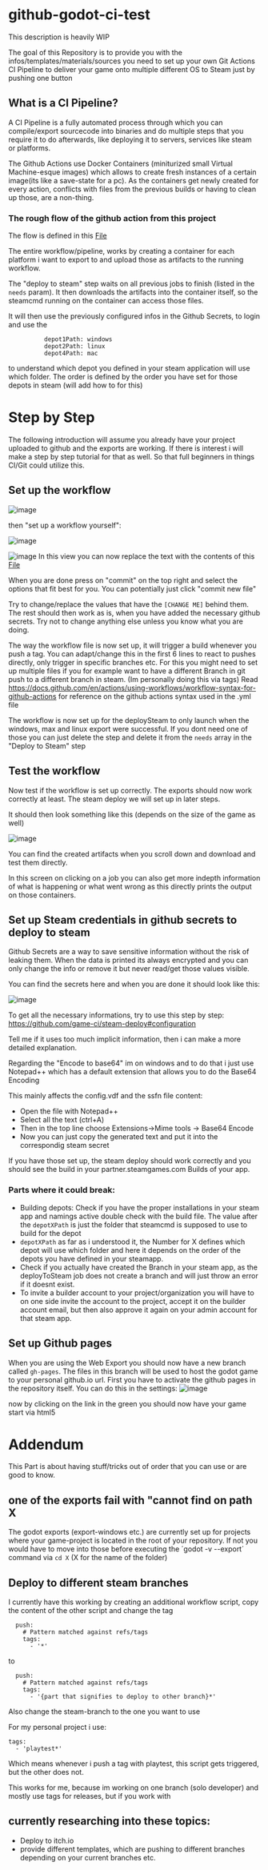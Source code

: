 # github-godot-ci-test

This description is heavily WIP

The goal of this Repository is to provide you with the infos/templates/materials/sources you need to set up your own Git Actions CI Pipeline to deliver your game onto multiple different OS to Steam just by pushing one button


## What is a CI Pipeline?
A CI Pipeline is a fully automated process through which you can compile/export sourcecode into binaries and do multiple steps that you require it to do afterwards, like deploying it to servers, services like steam or platforms.

The Github Actions use Docker Containers (miniturized small Virtual Machine-esque images) which allows to create fresh instances of a certain image(its like a save-state for a pc). As the containers get newly created for every action, conflicts with files from the previous builds or having to clean up those, are a non-thing.

### The rough flow of the github action from this project

The flow is defined in this [File](https://github.com/Reneator/github-godot-ci-test/blob/master/.github/workflows/blank.yml)


The entire workflow/pipeline, works by creating a container for each platform i want to export to and upload those as artifacts to the running workflow.

The "deploy to steam" step waits on all previous jobs to finish (listed in the `needs` param). It  then downloads the artifacts into the container itself, so the steamcmd running on the container can access those files.

It will then use the previously configured infos in the Github Secrets, to login and use the 
```
          depot1Path: windows
          depot2Path: linux
          depot4Path: mac
```

to understand which depot you defined in your steam application will use which folder. The order is defined by the order you have set for those depots in steam (will add how to for this)


# Step by Step

The following introduction will assume you already have your project uploaded to github and the exports are working. If there is interest i will make a step by step tutorial for that as well. So that full beginners in things CI/Git could utilize this.


## Set up the workflow

![image](https://user-images.githubusercontent.com/24807557/158433998-f0537c73-141a-4403-ae87-f1f4c1c06720.png)

then "set up a workflow yourself":

![image](https://user-images.githubusercontent.com/24807557/158434226-0f0031b7-15a6-4457-b6ac-a3a9414051c0.png)

![image](https://user-images.githubusercontent.com/24807557/158436148-9546f114-8331-4389-b0af-9e18b96b47c5.png)
In this view you can now replace the text with the contents of this [File](https://github.com/Reneator/github-godot-ci-test/blob/master/.github/workflows/blank.yml)

When you are done press on "commit" on the top right and select the options that fit best for you. You can potentially just click "commit new file"

Try to change/replace the values that have the `[CHANGE ME]` behind them. The rest should then work as is, when you have added the necessary github secrets.
Try not to change anything else unless you know what you are doing.

The way the workflow file is now set up, it will trigger a build whenever you push a tag. You can adapt/change this in the first 6 lines to react to pushes directly, only trigger in specific branches etc. For this you might need to set up multiple files if you for example want to have a different Branch in git push to a different branch in steam. (Im personally doing this via tags)
Read https://docs.github.com/en/actions/using-workflows/workflow-syntax-for-github-actions for reference on the github actions syntax used in the .yml file

The workflow is now set up for the deploySteam to only launch when the windows, max and linux export were successful. If you dont need one of those you can just delete the step and delete it from the `needs` array in the "Deploy to Steam" step


## Test the workflow

Now test if the workflow is set up correctly. The exports should now work correctly at least. The steam deploy we will set up in later steps.

It should then look something like this (depends on the size of the game as well)

![image](https://user-images.githubusercontent.com/24807557/158437500-b924971c-4048-4ef1-a6e6-4b797f36c5ac.png)

You can find the created artifacts when you scroll down and download and test them directly.

In this screen on clicking on a job you can also get more indepth information of what is happening or what went wrong as this directly prints the output on those containers.

## Set up Steam credentials in github secrets to deploy to steam

Github Secrets are a way to save sensitive information without the risk of leaking them. When the data is printed its always encrypted and you can only change the info or remove it but never read/get those values visible.

You can find the secrets here and when you are done it should look like this:

![image](https://user-images.githubusercontent.com/24807557/158439397-ade0fa7c-3dbc-4268-96a1-5e4da4eb1304.png)

To get all the necessary informations, try to use this step by step:
https://github.com/game-ci/steam-deploy#configuration

Tell me if it uses too much implicit information, then i can make a more detailed explanation.

Regarding the "Encode to base64" im on windows and to do that i just use Notepad++ which has a default extension that allows you to do the Base64 Encoding

This mainly affects the config.vdf and the ssfn file content:
- Open the file with Notepad++
- Select all the text (ctrl+A)
- Then in the top line choose Extensions->Mime tools -> Base64 Encode
- Now you can just copy the generated text and put it into the correspondig steam secret

If you have those set up, the steam deploy should work correctly and you should see the build in your partner.steamgames.com Builds of your app.

### Parts where it could break:

- Building depots: Check if you have the proper installations in your steam app and namings active double check with the build file. The value after the `depotXPath` is just the folder that steamcmd is supposed to use to build for the depot
- `depotXPath` as far as i understood it, the Number for X defines which depot will use which folder and here it depends on the order of the depots you have defined in your steamapp.
- Check if you actually have created the Branch in your steam app, as the deployToSteam job does not create a branch and will just throw an error if it doesnt exist.
- To invite a builder account to your project/organization you will have to on one side invite the account to the project, accept it on the builder account email, but then also approve it again on your admin account for that steam app.


## Set up Github pages

When you are using the Web Export you should now have a new branch called `gh-pages`. The files in this branch will be used to host the godot game to your personal github.io url.
First you have to activate the github pages in the repository itself. You can do this in the settings:
![image](https://user-images.githubusercontent.com/24807557/158438116-d3a00e4a-cb30-48b9-aa83-0884c6189b9b.png)

now by clicking on the link in the green you should now have your game start via html5


# Addendum

This Part is about having stuff/tricks out of order that you can use or are good to know.

## one of the exports fail with "cannot find on path X

The godot exports (export-windows etc.) are currently set up for projects where your game-project is located in the root of your repository. If not you would have to move into those before executing the ´godot -v --export´ command via `cd X` (X for the name of the folder)

## Deploy to different steam branches
I currently have this working by creating an additional workflow script, copy the content of the other script and change the tag

```
  push:
    # Pattern matched against refs/tags
    tags:        
      - '*'
```

to

```
  push:
    # Pattern matched against refs/tags
    tags:        
      - '{part that signifies to deploy to other branch}*'
```

Also change the steam-branch to the one you want to use


For my personal project i use:
```
tags:
  - 'playtest*'
```
Which means whenever i push a tag with playtest, this script gets triggered, but the other does not.

This works for me, because im working on one branch (solo developer) and mostly use tags for releases, but if you work with 

## currently researching into these topics:
- Deploy to itch.io
- provide different templates, which are pushing to different branches depending on your current branches etc.



